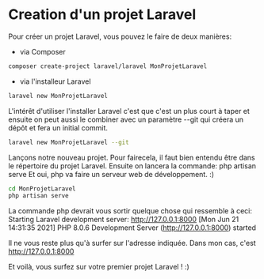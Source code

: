 # Creation d'un projet Laravel
Pour créer un projet Laravel, vous pouvez le faire de deux manières:
- via Composer
```bash
composer create-project laravel/laravel MonProjetLaravel
```

- via l'installeur Laravel
```bash
laravel new MonProjetLaravel
```
L'intérêt d'utiliser l'installer Laravel c'est que c'est un plus court à taper et ensuite on peut aussi le combiner avec un paramètre --git qui créera un dépôt et fera un initial commit.
```bash
laravel new MonProjetLaravel --git
```
Lançons notre nouveau projet. Pour fairecela, il faut bien entendu être dans le répertoire du projet Laravel.
Ensuite on lancera la commande: php artisan serve
Et oui, php va faire un serveur web de développement. :)
```bash
cd MonProjetLaravel
php artisan serve
```
La commande php devrait vous sortir quelque chose qui ressemble à ceci:
Starting Laravel development server: http://127.0.0.1:8000
[Mon Jun 21 14:31:35 2021] PHP 8.0.6 Development Server (http://127.0.0.1:8000) started

Il ne vous reste plus qu'à surfer sur l'adresse indiquée. Dans mon cas, c'est http://127.0.0.1:8000

Et voilà, vous surfez sur votre premier projet Laravel ! :)
